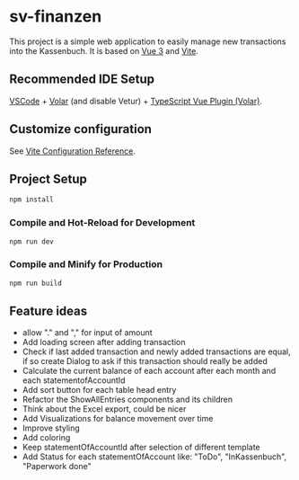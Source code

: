 # sv-finanzen

This project is a simple web application to easily manage new transactions into the Kassenbuch. It is based on [Vue 3](https://v3.vuejs.org/) and [Vite](https://vitejs.dev/).

## Recommended IDE Setup

[VSCode](https://code.visualstudio.com/) + [Volar](https://marketplace.visualstudio.com/items?itemName=Vue.volar) (and disable Vetur) + [TypeScript Vue Plugin (Volar)](https://marketplace.visualstudio.com/items?itemName=Vue.vscode-typescript-vue-plugin).

## Customize configuration

See [Vite Configuration Reference](https://vitejs.dev/config/).

## Project Setup

```sh
npm install
```

### Compile and Hot-Reload for Development

```sh
npm run dev
```

### Compile and Minify for Production

```sh
npm run build
```


## Feature ideas

- allow "." and "," for input of amount
- Add loading screen after adding transaction
- Check if last added transaction and newly added transactions are equal,
if so create Dialog to ask if this transaction should really be added
- Calculate the current balance of each account after each month and each statementofAccountId
- Add sort button for each table head entry
- Refactor the ShowAllEntries components and its children
- Think about the Excel export, could be nicer
- Add Visualizations for balance movement over time
- Improve styling
- Add coloring
- Keep statementOfAccountId after selection of different template
- Add Status for each statementOfAccount like: "ToDo", "InKassenbuch", "Paperwork done"
